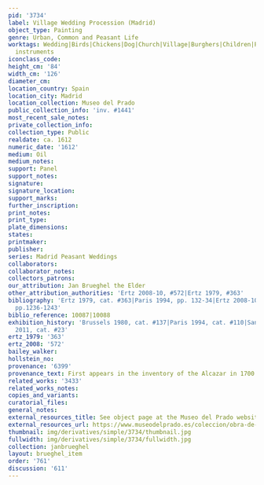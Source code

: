 ```yaml
---
pid: '3734'
label: Village Wedding Procession (Madrid)
object_type: Painting
genre: Urban, Common and Peasant Life
worktags: Wedding|Birds|Chickens|Dog|Church|Village|Burghers|Children|Peasants|Musical
  instruments
iconclass_code:
height_cm: '84'
width_cm: '126'
diameter_cm:
location_country: Spain
location_city: Madrid
location_collection: Museo del Prado
public_collection_info: 'inv. #1441'
most_recent_sale_notes:
private_collection_info:
collection_type: Public
realdate: ca. 1612
numeric_date: '1612'
medium: Oil
medium_notes:
support: Panel
support_notes:
signature:
signature_location:
support_marks:
further_inscription:
print_notes:
print_type:
plate_dimensions:
states:
printmaker:
publisher:
series: Madrid Peasant Weddings
collaborators:
collaborator_notes:
collectors_patrons:
our_attribution: Jan Brueghel the Elder
other_attribution_authorities: 'Ertz 2008-10, #572|Ertz 1979, #363'
bibliography: 'Ertz 1979, cat. #363|Paris 1994, pp. 132-34|Ertz 2008-10, cat. #572,
  pp.1236-1243'
biblio_reference: 10087|10088
exhibition_history: 'Brussels 1980, cat. #137|Paris 1994, cat. #110|Santiago de Compostela
  2011, cat. #23'
ertz_1979: '363'
ertz_2008: '572'
bailey_walker:
hollstein_no:
provenance: '6399'
provenance_text: First appears in the inventory of the Alcazar in 1700
related_works: '3433'
related_works_notes:
copies_and_variants:
curatorial_files:
general_notes:
external_resources_title: See object page at the Museo del Prado website
external_resources_url: https://www.museodelprado.es/coleccion/obra-de-arte/boda-campestre/4dc0197d-9686-4967-a13b-89fd3465ab40
thumbnail: img/derivatives/simple/3734/thumbnail.jpg
fullwidth: img/derivatives/simple/3734/fullwidth.jpg
collection: janbrueghel
layout: brueghel_item
order: '761'
discussion: '611'
---
```

